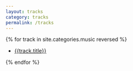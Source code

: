```yaml
---
layout: tracks
category: tracks
permalink: /tracks
---
```


<div id="tracks">
  {% for track in site.categories.music reversed %}
    <ul class="tracks">
      <li class="text"><a href="{{base}}/{{track.short}}/">{{track.title}}</a></li>
    </ul>
  {% endfor %}
</div>

<b></b>